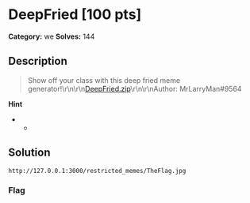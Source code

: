 # DeepFried [100 pts]

**Category:** we
**Solves:** 144

## Description
>Show off your class with this deep fried meme generator!\r\n\r\n[DeepFried.zip](https://umass-ctf-challenges.s3.amazonaws.com/web/DeepFried.zip)\r\n\r\nAuthor: MrLarryMan#9564

**Hint**
* -

## Solution
```
http://127.0.0.1:3000/restricted_memes/TheFlag.jpg
```

### Flag

